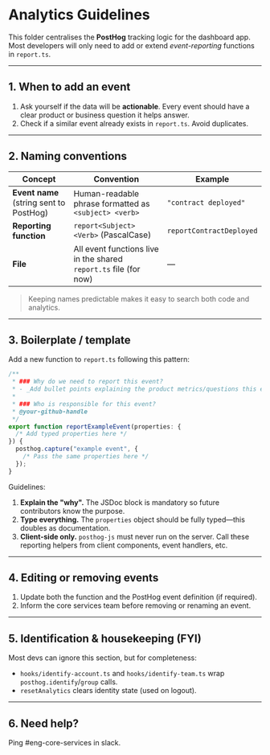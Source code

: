 # Analytics Guidelines

This folder centralises the **PostHog** tracking logic for the dashboard app.  
Most developers will only need to add or extend _event-reporting_ functions in `report.ts`.

---

## 1. When to add an event
1. Ask yourself if the data will be **actionable**. Every event should have a clear product or business question it helps answer.
2. Check if a similar event already exists in `report.ts`. Avoid duplicates.

---

## 2. Naming conventions
| Concept | Convention | Example |
|---------|------------|---------|
| **Event name** (string sent to PostHog) | Human-readable phrase formatted as `<subject> <verb>` | `"contract deployed"` |
| **Reporting function** | `report<Subject><Verb>` (PascalCase) | `reportContractDeployed` |
| **File** | All event functions live in the shared `report.ts` file (for now) | — |

> Keeping names predictable makes it easy to search both code and analytics.

---

## 3. Boilerplate / template
Add a new function to `report.ts` following this pattern:

```ts
/**
 * ### Why do we need to report this event?
 * - _Add bullet points explaining the product metrics/questions this event answers._
 *
 * ### Who is responsible for this event?
 * @your-github-handle
 */
export function reportExampleEvent(properties: {
  /* Add typed properties here */
}) {
  posthog.capture("example event", {
    /* Pass the same properties here */
  });
}
```

Guidelines:
1. **Explain the "why".** The JSDoc block is mandatory so future contributors know the purpose.  
2. **Type everything.** The `properties` object should be fully typed—this doubles as documentation.
3. **Client-side only.** `posthog-js` must never run on the server. Call these reporting helpers from client components, event handlers,  etc.

---

## 4. Editing or removing events
1. Update both the function and the PostHog event definition (if required).  
2. Inform the core services team before removing or renaming an event.

---

## 5. Identification & housekeeping (FYI)
Most devs can ignore this section, but for completeness:

- `hooks/identify-account.ts` and `hooks/identify-team.ts` wrap `posthog.identify`/`group` calls.
- `resetAnalytics` clears identity state (used on logout).

---

## 6. Need help?
Ping #eng-core-services in slack.
